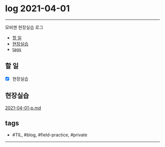 # log 2021-04-01

--------------------------

모비젠 현장실습 로그

- [할 일](#할-일)
- [현장실습](#현장실습)
- [tags](#tags)


## 할 일

- [x] 현장실습

## 현장실습

[2021-04-01-p.md](./2021-04-01-p.md)


## tags
- \#TIL, \#blog, \#field-practice, \#private

--------------------------

